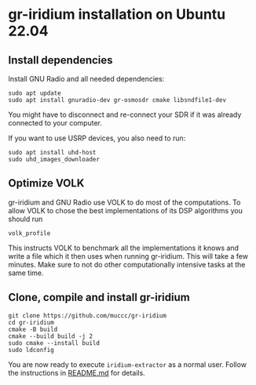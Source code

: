 # gr-iridium installation on Ubuntu 22.04

## Install dependencies

Install GNU Radio and all needed dependencies:
```
sudo apt update
sudo apt install gnuradio-dev gr-osmosdr cmake libsndfile1-dev
```
You might have to disconnect and re-connect your SDR if it was already connected to your computer.

If you want to use USRP devices, you also need to run:
```
sudo apt install uhd-host
sudo uhd_images_downloader
```

## Optimize VOLK
gr-iridium and GNU Radio use VOLK to do most of the computations. To allow VOLK to chose the best
implementations of its DSP algorithms you should run

```
volk_profile
```

This instructs VOLK to benchmark all the implementations it knows and write a file which it then
uses when running gr-iridium. This will take a few minutes. Make sure to not do other computationally
intensive tasks at the same time.

## Clone, compile and install gr-iridium
```
git clone https://github.com/muccc/gr-iridium
cd gr-iridium
cmake -B build
cmake --build build -j 2
sudo cmake --install build
sudo ldconfig
```

You are now ready to execute `iridium-extractor` as a normal user. Follow the instructions in
[README.md](../README.md#usage-examples) for details.

